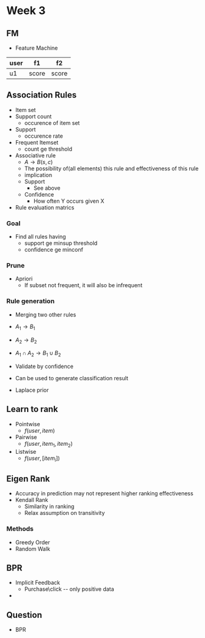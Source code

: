 # Week 3

## FM

+ Feature Machine

|user|f1|f2|
|-|-|-|
|u1|score|score|

## Association Rules

+ Item set
+ Support count
  + occurence of item set
+ Support
  + occurence rate
+ Frequent Itemset
  + count ge threshold
+ Associative rule
  + $A\rightarrow B(s, c)$
  + The possibility of(all elements) this rule and effectiveness of this rule
  + implication
  + Support
    + See above
  + Confidence
    + How often Y occurs given X
+ Rule evaluation matrics

### Goal

+ Find all rules having
  + support ge minsup threshold
  + confidence ge minconf

### Prune

+ Apriori
  + If subset not frequent, it will also be infrequent

### Rule generation

+ Merging two other rules
+ $A_1\rightarrow B_1$
+ $A_2\rightarrow B_2$
+ $A_1\cap A_2\rightarrow B_1\cup B_2$
+ Validate by confidence

+ Can be used to generate classification result
+ Laplace prior

## Learn to rank

+ Pointwise
  + $f(user, item)$
+ Pairwise
  + $f(user, item_1, item_2)$
+ Listwise
  + $f(user, [item_i])$

## Eigen Rank

+ Accuracy in prediction may not represent higher ranking effectiveness
+ Kendall Rank
  + Similarity in ranking
  + Relax assumption on transitivity

### Methods

+ Greedy Order
+ Random Walk

## BPR

+ Implicit Feedback
  + Purchase\click -- only positive data
+ 

## Question

+ BPR
